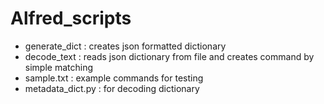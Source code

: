 # Alfred_scripts
* generate_dict    : creates json formatted dictionary
* decode_text      : reads json dictionary from file and creates command by simple matching
* sample.txt       : example commands for testing
* metadata_dict.py : for decoding dictionary
